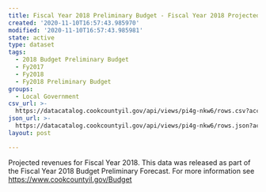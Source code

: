 ```yaml
---
title: Fiscal Year 2018 Preliminary Budget - Fiscal Year 2018 Projected Revenue
created: '2020-11-10T16:57:43.985970'
modified: '2020-11-10T16:57:43.985981'
state: active
type: dataset
tags:
  - 2018 Budget Preliminary Budget
  - Fy2017
  - Fy2018
  - Fy2018 Preliminary Budget
groups:
  - Local Government
csv_url: >-
  https://datacatalog.cookcountyil.gov/api/views/pi4g-nkw6/rows.csv?accessType=DOWNLOAD
json_url: >-
  https://datacatalog.cookcountyil.gov/api/views/pi4g-nkw6/rows.json?accessType=DOWNLOAD
layout: post

---
```

Projected revenues for Fiscal Year 2018. This data was released as part of the Fiscal Year 2018 Budget Preliminary Forecast. For more information see https://www.cookcountyil.gov/Budget
